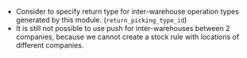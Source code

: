- Consider to specify return type for inter-warehouse operation
  types generated by this module. (`return_picking_type_id`)
- It is still not possible to use push for inter-warehouses between
  2 companies, because we cannot create a stock rule with locations of different companies.
